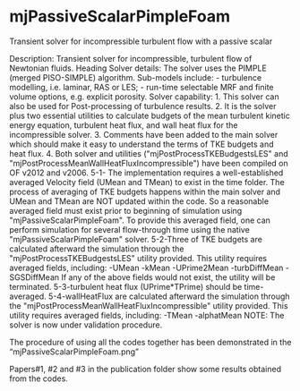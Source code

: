 # mjPassiveScalarPimpleFoam
Transient solver for incompressible turbulent flow with a passive scalar

Description: Transient solver for incompressible, turbulent flow of Newtonian fluids. Heading Solver details: The solver uses the PIMPLE (merged PISO-SIMPLE) algorithm. Sub-models include: - turbulence modelling, i.e. laminar, RAS or LES; - run-time selectable MRF and finite volume options, e.g. explicit porosity. Solver capability: 1. This solver can also be used for Post-processing of turbulence results. 2. It is the solver plus two essential utilities to calculate budgets of the mean turbulent kinetic energy equation, turbulent heat flux, and wall heat flux for the incompressible solver. 3. Comments have been added to the main solver which should make it easy to understand the terms of TKE budgets and heat flux. 4. Both solver and utilities ("mjPostProcessTKEBudgestsLES" and "mjPostProcessMeanWallHeatFluxIncompressible") have been compiled on OF v2012 and v2006. 5-1- The implementation requires a well-established averaged Velocity field (UMean and TMean) to exist in the time folder. The process of averaging of TKE budgets happens within the main solver and UMean and TMean are NOT updated within the code. So a reasonable averaged field must exist prior to beginning of simulation using "mjPassiveScalarPimpleFoam". To provide this averaged field, one can perform simulation for several flow-through time using the native "mjPassiveScalarPimpleFoam" solver. 5-2-Three of TKE budgets are calculated afterward the simulation through the "mjPostProcessTKEBudgestsLES" utility provided. This utility requires averaged fields, including: -UMean -kMean -UPrime2Mean -turbDiffMean -SGSDiffMean If any of the above fields would not exist, the utility will be terminated. 5-3-turbulent heat flux (UPrime*TPrime) should be time-averaged. 5-4-wallHeatFlux are calculated afterward the simulation through the "mjPostProcessMeanWallHeatFluxIncompressible" utility provided. This utility requires averaged fields, including: -TMean -alphatMean NOTE: The solver is now under validation procedure.

The procedure of using all the codes together has been demonstrated in the “mjPassiveScalarPimpleFoam.png” 

Papers#1, #2 and #3 in the publication folder show some results obtained from the codes.
